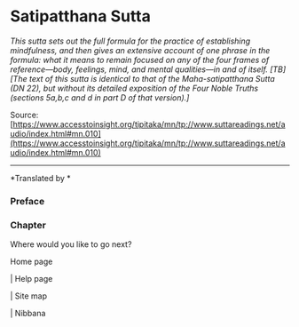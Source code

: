 # Satipatthana Sutta

*This sutta sets out the full formula for the practice of establishing mindfulness, and then gives an extensive account of one phrase in the formula: what it means to remain focused on any of the four frames of reference—body, feelings, mind, and mental qualities—in and of itself. [TB] [The text of this sutta is identical to that of the Maha-satipatthana Sutta (DN 22), but without its detailed exposition of the Four Noble Truths (sections 5a,b,c and d in part D of that version).]*

Source: [https://www.accesstoinsight.org/tipitaka/mn/tp://www.suttareadings.net/audio/index.html#mn.010](https://www.accesstoinsight.org/tipitaka/mn/tp://www.suttareadings.net/audio/index.html#mn.010)

---

*Translated by *

### Preface

### Chapter

Where would you like to go next?

Home page

| Help page

| Site map

| Nibbana